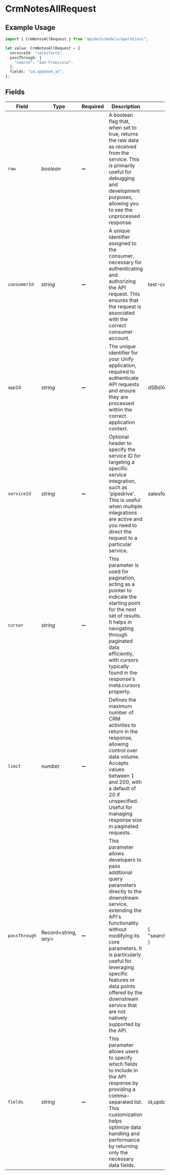 # CrmNotesAllRequest

## Example Usage

```typescript
import { CrmNotesAllRequest } from "apideck/models/operations";

let value: CrmNotesAllRequest = {
  serviceId: "salesforce",
  passThrough: {
    "search": "San Francisco",
  },
  fields: "id,updated_at",
};
```

## Fields

| Field                                                                                                                                                                                                                                                                                                                                     | Type                                                                                                                                                                                                                                                                                                                                      | Required                                                                                                                                                                                                                                                                                                                                  | Description                                                                                                                                                                                                                                                                                                                               | Example                                                                                                                                                                                                                                                                                                                                   |
| ----------------------------------------------------------------------------------------------------------------------------------------------------------------------------------------------------------------------------------------------------------------------------------------------------------------------------------------- | ----------------------------------------------------------------------------------------------------------------------------------------------------------------------------------------------------------------------------------------------------------------------------------------------------------------------------------------- | ----------------------------------------------------------------------------------------------------------------------------------------------------------------------------------------------------------------------------------------------------------------------------------------------------------------------------------------- | ----------------------------------------------------------------------------------------------------------------------------------------------------------------------------------------------------------------------------------------------------------------------------------------------------------------------------------------- | ----------------------------------------------------------------------------------------------------------------------------------------------------------------------------------------------------------------------------------------------------------------------------------------------------------------------------------------- |
| `raw`                                                                                                                                                                                                                                                                                                                                     | *boolean*                                                                                                                                                                                                                                                                                                                                 | :heavy_minus_sign:                                                                                                                                                                                                                                                                                                                        | A boolean flag that, when set to true, returns the raw data as received from the service. This is primarily useful for debugging and development purposes, allowing you to see the unprocessed response.                                                                                                                                  |                                                                                                                                                                                                                                                                                                                                           |
| `consumerId`                                                                                                                                                                                                                                                                                                                              | *string*                                                                                                                                                                                                                                                                                                                                  | :heavy_minus_sign:                                                                                                                                                                                                                                                                                                                        | A unique identifier assigned to the consumer, necessary for authenticating and authorizing the API request. This ensures that the request is associated with the correct consumer account.                                                                                                                                                | test-consumer                                                                                                                                                                                                                                                                                                                             |
| `appId`                                                                                                                                                                                                                                                                                                                                   | *string*                                                                                                                                                                                                                                                                                                                                  | :heavy_minus_sign:                                                                                                                                                                                                                                                                                                                        | The unique identifier for your Unify application, required to authenticate API requests and ensure they are processed within the correct application context.                                                                                                                                                                             | dSBdXd2H6Mqwfg0atXHXYcysLJE9qyn1VwBtXHX                                                                                                                                                                                                                                                                                                   |
| `serviceId`                                                                                                                                                                                                                                                                                                                               | *string*                                                                                                                                                                                                                                                                                                                                  | :heavy_minus_sign:                                                                                                                                                                                                                                                                                                                        | Optional header to specify the service ID for targeting a specific service integration, such as 'pipedrive'. This is useful when multiple integrations are active and you need to direct the request to a particular service.                                                                                                             | salesforce                                                                                                                                                                                                                                                                                                                                |
| `cursor`                                                                                                                                                                                                                                                                                                                                  | *string*                                                                                                                                                                                                                                                                                                                                  | :heavy_minus_sign:                                                                                                                                                                                                                                                                                                                        | This parameter is used for pagination, acting as a pointer to indicate the starting point for the next set of results. It helps in navigating through paginated data efficiently, with cursors typically found in the response's meta.cursors property.                                                                                   |                                                                                                                                                                                                                                                                                                                                           |
| `limit`                                                                                                                                                                                                                                                                                                                                   | *number*                                                                                                                                                                                                                                                                                                                                  | :heavy_minus_sign:                                                                                                                                                                                                                                                                                                                        | Defines the maximum number of CRM activities to return in the response, allowing control over data volume. Accepts values between 1 and 200, with a default of 20 if unspecified. Useful for managing response size in paginated requests.                                                                                                |                                                                                                                                                                                                                                                                                                                                           |
| `passThrough`                                                                                                                                                                                                                                                                                                                             | Record<string, *any*>                                                                                                                                                                                                                                                                                                                     | :heavy_minus_sign:                                                                                                                                                                                                                                                                                                                        | This parameter allows developers to pass additional query parameters directly to the downstream service, extending the API's functionality without modifying its core parameters. It is particularly useful for leveraging specific features or data points offered by the downstream service that are not natively supported by the API. | {<br/>"search": "San Francisco"<br/>}                                                                                                                                                                                                                                                                                                     |
| `fields`                                                                                                                                                                                                                                                                                                                                  | *string*                                                                                                                                                                                                                                                                                                                                  | :heavy_minus_sign:                                                                                                                                                                                                                                                                                                                        | This parameter allows users to specify which fields to include in the API response by providing a comma-separated list. This customization helps optimize data handling and performance by returning only the necessary data fields.                                                                                                      | id,updated_at                                                                                                                                                                                                                                                                                                                             |